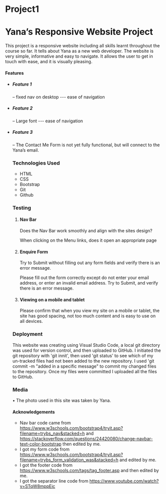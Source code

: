 # Project1
# Yana’s Responsive Website Project
This project is a responsive website including all skills learnt throughout the course so far. It tells about
Yana as a new web developer. The website is very simple, informative and easy to navigate.
It allows the user to get in touch with ease, and it is visually pleasing. 

#### Features

<ul>
<li><h5>Feature 1</h5> – fixed nav on desktop --- ease of navigation</li>
<li><h5>Feature 2</h5> – Large font --- ease of navigation</li>
<li><h5>Feature 3</h5> – The Contact Me Form is not yet fully functional, but will connect to the Yana’s email.</li>

### Technologies Used

<ul>
<li>HTML</li>
<li>CSS</li>
<li>Bootstrap</li>
<li>Git</li>
<li>Github</li>
</ul>

### Testing

<ol>
<li><h4>Nav Bar</h4>
<p>Does the Nav Bar work smoothly and align with the sites design?</p>
<p>When clicking on the Menu links, does it open an appropriate page</p>
</li>
<li><h4>Enquire Form</h4>
<p>Try to Submit without filling out any form fields and verify there is an error message.</p>
<p>Please fill out the form correctly except do not enter your email address, or enter an invalid email address. Try to Submit, and verify there is an error message.</p></li>
<li><h4>Viewing on a mobile and tablet</h4>
<p>Please confirm that when you view my site on a mobile or tablet, the site has good spacing, not too much content and is easy to use on all devices.</p>
</li>
</ol>

### Deployment

This website was creating using Visual Studio Code, a local git directory was used for version control, and then uploaded 
to GitHub. I initiated the git repository with 'git innit', then used 'git status' to see which of my un-tracked files had not been added to the new repository. I used 'git commit -m "added in a specific message" to commit my changed files to the repository. Once my files were committed I uploaded  all the files to GitHub. 


### Media

•	The photo used in this site was taken by Yana.

#### Acknowledgements

- Nav bar code came from https://www.w3schools.com/bootstrap4/tryit.asp?filename=trybs_nav&stacked=h and
https://stackoverflow.com/questions/24420080/change-navbar-text-color-bootstrap then edited by me.
- I got my form code from https://www.w3schools.com/bootstrap4/tryit.asp?filename=trybs_form_validation_was&stacked=h and edited by me.
- I got the footer code from https://www.w3schools.com/tags/tag_footer.asp and then edited by me.
- I got the separator line code from https://www.youtube.com/watch?v=STqW8mppEic
